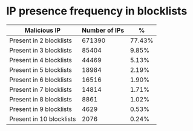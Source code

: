 # IP presence frequency in blocklists
| Malicious IP | Number of IPs | % |
|----|----|----|
| Present in 2 blocklists | 671390 | 77.43% |
| Present in 3 blocklists | 85404 | 9.85% |
| Present in 4 blocklists | 44469 | 5.13% |
| Present in 5 blocklists | 18984 | 2.19% |
| Present in 6 blocklists | 16516 | 1.90% |
| Present in 7 blocklists | 14814 | 1.71% |
| Present in 8 blocklists | 8861 | 1.02% |
| Present in 9 blocklists | 4629 | 0.53% |
| Present in 10 blocklists | 2076 | 0.24% |
